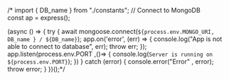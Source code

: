 



/*
import { DB_name } from "./constants";
// Connect to MongoDB   
const ap = express();

(async () => {
    try {
        await mongoose.connect(`${process.env.MONGO_URI, DB_name } / ${DB_name}`);
        app.on('error', (err) => {
            console.log("App is not able to connect to database", err);
            throw err;
        });
        app.listen(process.env.PORT ,()=>  {
            console.log(`Server is running on ${process.env.PORT}`);
        })
    } catch (error) {
        console.error("Error" , error);
        throw error;
    }
})();*/
